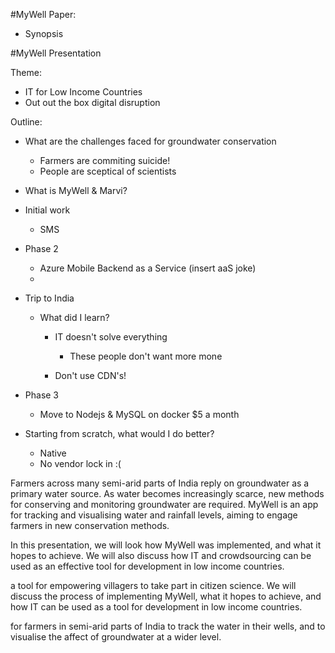 #MyWell Paper:

- Synopsis

#MyWell Presentation

Theme:
- IT for Low Income Countries
- Out out the box digital disruption


Outline:
- What are the challenges faced for groundwater conservation
  - Farmers are commiting suicide!
  - People are sceptical of scientists
- What is MyWell & Marvi?
- Initial work
  - SMS
- Phase 2
  - Azure Mobile Backend as a Service (insert aaS joke)
  -
- Trip to India
  - What did I learn?
    - IT doesn't solve everything
      - These people don't want more mone

    - Don't use CDN's!
    
- Phase 3
  - Move to Nodejs & MySQL on docker $5 a month

- Starting from scratch, what would I do better?
  - Native
  - No vendor lock in :(

Farmers across many semi-arid parts of India reply on groundwater as a primary water source. As water becomes increasingly scarce, new methods for conserving and monitoring groundwater are required. MyWell is an app for tracking and visualising water and rainfall levels, aiming to engage farmers in new conservation methods.

In this presentation, we will look how MyWell was implemented, and what it hopes to achieve. We will also discuss how IT and crowdsourcing can be used as an effective tool for development in low income countries.


 a tool for empowering villagers to take part in citizen science. We will discuss the process of implementing MyWell, what it hopes to achieve, and how IT can be used as a tool for development in low income countries.


 for farmers in semi-arid parts of India to track the water in their wells, and to visualise the affect of groundwater at a wider level.
